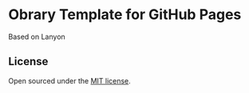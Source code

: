 # Obrary Template for GitHub Pages

Based on Lanyon

## License

Open sourced under the [MIT license](LICENSE.md).
